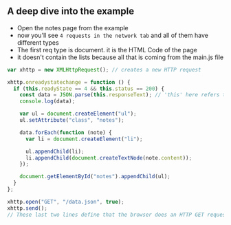 ## A deep dive into the example

- Open the notes page from the example
- now you'll see `4 requests in the network tab` and all of them have different types
- The first req type is document. it is the HTML Code of the page
- it doesn't contain the lists because all that is coming from the main.js file

```js
var xhttp = new XMLHttpRequest(); // creates a new HTTP request

xhttp.onreadystatechange = function () {
  if (this.readyState == 4 && this.status == 200) {
    const data = JSON.parse(this.responseText); // 'this' here refers to the response from the server
    console.log(data);

    var ul = document.createElement("ul");
    ul.setAttribute("class", "notes");

    data.forEach(function (note) {
      var li = document.createElement("li");

      ul.appendChild(li);
      li.appendChild(document.createTextNode(note.content));
    });

    document.getElementById("notes").appendChild(ul);
  }
};

xhttp.open("GET", "/data.json", true);
xhttp.send();
// These last two lines define that the browser does an HTTP GET request to the server's address /data.json:
```
